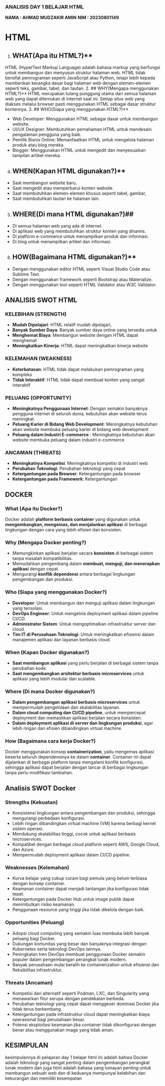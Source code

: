 ### ANALISIS DAY 1 BELAJAR HTML ###

**NAMA : AHMAD MUDZAKIR AMIN**
**NIM :  20230801149**

# HTML #
1. ## WHAT(Apa itu HTML?)**
HTML (HyperText Markup Language) adalah bahasa markup yang berfungsi untuk membangun dan menyusun struktur halaman web. HTML tidak bersifat pemrograman seperti JavaScript atau Python, tetapi lebih kepada memberikan kerangka dasar bagi halaman web dengan elemen-elemen seperti teks, gambar, tabel, dan tautan.
2. ## WHY(Mengapa menggunakan HTML?)**
HTML merupakan tulang punggung utama dari semua halaman web yang dapat ditemukan di internet saat ini. Setiap situs web yang diakses melalui browser pasti menggunakan HTML sebagai dasar struktur kontennya.
3. ## WHO(Siapa yang menggunakan HTML?)**
- Web Developer: Menggunakan HTML sebagai dasar untuk membangun website.
- UI/UX Designer: Membutuhkan pemahaman HTML untuk mendesain pengalaman pengguna yang baik.
- Pemilik Bisnis Online: Memanfaatkan HTML untuk mengelola halaman produk atau blog mereka.
- Blogger: Menggunakan HTML untuk mengedit dan menyesuaikan tampilan artikel mereka.
4. ## WHEN(Kapan HTML digunakan?)**
- Saat membangun website baru.
- Saat mengedit atau memperbarui konten website.
- Saat membutuhkan elemen-elemen khusus seperti tabel, gambar,
- Saat membutuhkan tautan ke halaman lain.
5. ## WHERE(Di mana HTML digunakan?)##
- Di semua halaman web yang ada di internet.
- Di aplikasi web yang membutuhkan struktur konten yang dinamis.
- Di platform e-commerce untuk menampilkan produk dan informasi.
- Di blog untuk menampilkan artikel dan informasi.
6. ## HOW(Bagaimana HTML digunakan?)**
- Dengan menggunakan editor HTML seperti Visual Studio Code atau Sublime Text.
- Dengan menggunakan framework seperti Bootstrap atau Materialize.
- Dengan menggunakan tool seperti HTML Validator atau W3C Validator.

## ANALISIS SWOT HTML ##

### KELEBIHAN (STRENGTH) ###
- **Mudah Dipelajari**: HTML relatif mudah dipelajari,
- **Banyak Sumber Daya**: Banyak sumber daya online yang tersedia untuk
- **Menghemat Biaya**: Membangun website dengan HTML dapat menghemat
- **Meningkatkan Kinerja**: HTML dapat meningkatkan kinerja website

### KELEMAHAN (WEAKNESS) ###
- **Keterbatasan**: HTML tidak dapat melakukan pemrograman yang kompleks
- **Tidak Interaktif**: HTML tidak dapat membuat konten yang sangat interaktif

### PELUANG (OPPORTUNITY) ###
- **Meningkatnya Penggunaan Internet**: Dengan semakin banyaknya pengguna internet di seluruh dunia, kebutuhan akan website terus meningkat.
- **Peluang Karier di Bidang Web Development**: Meningkatnya kebutuhan akan website membuka peluang karier di bidang web development
- **Peluang dalam Industri E-commerce** : Meningkatnya kebutuhan akan website membuka peluang dalam industri e-commerce

### ANCAMAN (THREATS) ###
- **Meningkatnya Kompetisi**: Meningkatnya kompetisi di industri web
- **Perubahan Teknologi**: Perubahan teknologi yang cepat
- **Ketergantungan pada Browser**: Ketergantungan pada browser
- **Ketergantungan pada Framework**: Ketergantungan 

##  DOCKER

###  What (Apa itu Docker?)  
Docker adalah **platform berbasis container** yang digunakan untuk **mengembangkan, mengemas, dan menjalankan aplikasi** di berbagai lingkungan dengan cara yang lebih efisien dan konsisten.  

###  Why (Mengapa Docker penting?)  
- Memungkinkan aplikasi berjalan secara **konsisten** di berbagai sistem tanpa masalah kompatibilitas.  
- Memudahkan pengembang dalam **membuat, menguji, dan menerapkan aplikasi** dengan cepat.  
- Mengurangi **konflik dependensi** antara berbagai lingkungan pengembangan dan produksi.  

###  Who (Siapa yang menggunakan Docker?)  
- **Developer**: Untuk membangun dan menguji aplikasi dalam lingkungan yang terisolasi.  
- **DevOps Engineer**: Untuk mengelola deployment aplikasi dalam pipeline CI/CD.  
- **Administrator Sistem**: Untuk mengoptimalkan infrastruktur server dan cloud.  
- **Tim IT di Perusahaan Teknologi**: Untuk meningkatkan efisiensi dalam manajemen aplikasi dan layanan berbasis cloud.  

###  When (Kapan Docker digunakan?)  
- **Saat membangun aplikasi** yang perlu berjalan di berbagai sistem tanpa perubahan kode. 
- **Saat mengembangkan arsitektur berbasis microservices** untuk aplikasi yang lebih modular dan scalable.  

###  Where (Di mana Docker digunakan?)  
- **Dalam pengembangan aplikasi berbasis microservices** untuk mempermudah pengelolaan dan skalabilitas layanan.  
- **Dalam cloud computing dan CI/CD pipeline**, untuk mempercepat deployment dan memastikan aplikasi berjalan secara konsisten.  
- **Dalam deployment aplikasi di server dan lingkungan produksi**, agar lebih ringan dan efisien dibandingkan virtual machine.  

###  How (Bagaimana cara kerja Docker?)  
Docker menggunakan konsep **containerization**, yaitu mengemas aplikasi beserta seluruh dependensinya ke dalam **container**. Container ini dapat dijalankan di berbagai platform tanpa mengalami konflik konfigurasi, sehingga aplikasi dapat berjalan dengan lancar di berbagai lingkungan tanpa perlu modifikasi tambahan.  

##  Analisis SWOT Docker  

###  Strengths (Kekuatan)  
- Konsistensi lingkungan antara pengembangan dan produksi, sehingga mengurangi perbedaan konfigurasi.  
- Lebih ringan dibandingkan virtual machine (VM) karena berbagi kernel sistem operasi.  
- Mendukung skalabilitas tinggi, cocok untuk aplikasi berbasis microservices.  
- Kompatibel dengan berbagai cloud platform seperti AWS, Google Cloud, dan Azure.  
- Mempermudah deployment aplikasi dalam CI/CD pipeline.  

###  Weaknesses (Kelemahan)  
- Kurva belajar yang cukup curam bagi pemula yang belum terbiasa dengan konsep container.  
- Keamanan container dapat menjadi tantangan jika konfigurasi tidak tepat.  
- Ketergantungan pada Docker Hub untuk image publik dapat menimbulkan risiko keamanan.  
- Penggunaan resource yang tinggi jika tidak dikelola dengan baik.  

###  Opportunities (Peluang)  
- Adopsi cloud computing yang semakin luas membuka lebih banyak peluang bagi Docker.  
- Dukungan komunitas yang besar dan banyaknya integrasi dengan Kubernetes serta teknologi DevOps lainnya.  
- Peningkatan tren DevOps membuat penggunaan Docker semakin populer dalam pengembangan perangkat lunak modern.  
- Banyak perusahaan mulai beralih ke containerization untuk efisiensi dan fleksibilitas infrastruktur.  

###  Threats (Ancaman)  
- Kompetisi dari alternatif seperti Podman, LXC, dan Singularity yang menawarkan fitur serupa dengan pendekatan berbeda.  
- Perubahan teknologi yang cepat dapat menggeser dominasi Docker jika tidak terus berkembang.  
- Ketergantungan pada infrastruktur cloud dapat meningkatkan biaya operasional bagi perusahaan besar.  
- Potensi eksploitasi keamanan jika container tidak dikonfigurasi dengan benar atau menggunakan image yang tidak aman.  

## KESIMPULAN ##
kesimpulannya di pelajaran day 1 belajar html ini adalah bahwa Docker adalah teknologi yang sangat penting dalam pengembangan perangkat lunak modern dan juga html adalah bahasa yang lumayan penting untuk membangun sebuah web dan di keduanya mempunyai kelebihan dan kekurangan dan memiliki kesempatan 